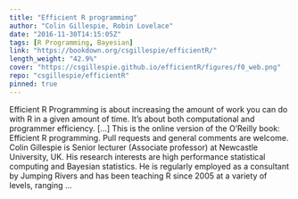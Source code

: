```yaml
---
title: "Efficient R programming"
author: "Colin Gillespie, Robin Lovelace"
date: "2016-11-30T14:15:05Z"
tags: [R Programming, Bayesian]
link: "https://bookdown.org/csgillespie/efficientR/"
length_weight: "42.9%"
cover: "https://csgillespie.github.io/efficientR/figures/f0_web.png"
repo: "csgillespie/efficientR"
pinned: true
---
```


Efficient R Programming is about increasing the amount of work you can do with R in a given amount of time. It’s about both computational and programmer efficiency. [...] This is the online version of the O’Reilly book: Efficient R programming. Pull requests and general comments are welcome. Colin Gillespie is Senior lecturer (Associate professor) at Newcastle University, UK. His research interests are high performance statistical computing and Bayesian statistics. He is regularly employed as a consultant by Jumping Rivers and has been teaching R since 2005 at a variety of levels, ranging ...
